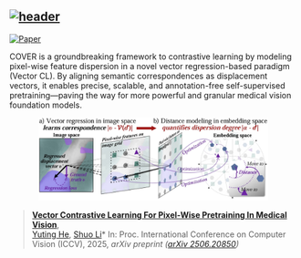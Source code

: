 [![header](https://capsule-render.vercel.app/api?type=rect&height=150&color=gradient&text=COVER%20-%20Vector%20Contrastive%20Learning&fontAlign=50&reversal=true&textBg=false&fontAlignY=40&fontSize=40&desc=For%20Pixel-Wise%20Pretraining%20In%20Medical%20Vision&descSize=39&descAlign=50&descAlignY=70)](https://arxiv.org/abs/2506.20850)
---
[![Paper](https://img.shields.io/badge/CVPR-Conference-purple)](https://arxiv.org/abs/2506.20850)

COVER is a groundbreaking framework to contrastive learning by modeling pixel-wise feature dispersion in a novel vector regression-based paradigm (Vector CL). By aligning semantic correspondences as displacement vectors, it enables precise, scalable, and annotation-free self-supervised pretraining—paving the way for more powerful and granular medical vision foundation models.

<p align="center"><img width="80%" src="fig/fig.png" /></p>

> [**Vector Contrastive Learning For Pixel-Wise Pretraining In Medical Vision**](https://arxiv.org/abs/2506.20850),  
> [Yuting He](https://yutinghe-list.github.io/), [Shuo Li](https://scholar.google.com/citations?user=6WNtJa0AAAAJ&hl=en)* 
> In: Proc. International Conference on Computer Vision (ICCV), 2025,
> *arXiv preprint ([arXiv 2506.20850](https://arxiv.org/abs/2506.20850))*   
